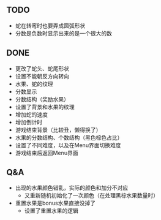 ## TODO
* 蛇在转弯时也要弄成圆弧形状
* 分数是负数时显示出来的是一个很大的数


## DONE
* 更改了蛇头、蛇尾形状
* 设置不能朝反方向转向
* 水果、蛇的纹理
* 分数显示
* 分数结构（奖励水果）
* 设置了背景和水果的纹理
* 增加蛇的速度
* 增加倒计时
* 游戏结束背景（比较丑，懒得换了）
* 水果的分数结构、个数结构（黑色棕色占比）
* 设置了不同难度，以及在Menu界面切换难度
* 游戏结束后返回Menu界面

## Q&A
* 出现的水果颜色错乱，实际的颜色和加分不对应
  * 又重新随机初始化了一次颜色（在处理黑棕水果数量时）
* 重置水果是bonus水果直接没掉了
  * 设置了重置水果的逻辑